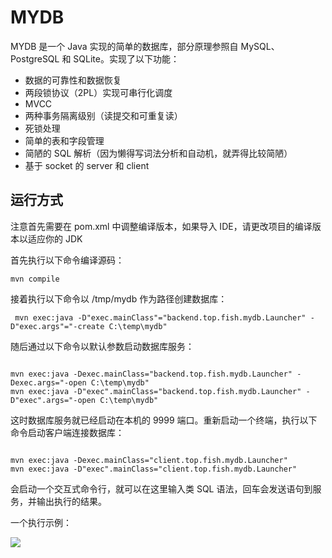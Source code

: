 # MYDB

MYDB 是一个 Java 实现的简单的数据库，部分原理参照自 MySQL、PostgreSQL 和 SQLite。实现了以下功能：

- 数据的可靠性和数据恢复
- 两段锁协议（2PL）实现可串行化调度
- MVCC
- 两种事务隔离级别（读提交和可重复读）
- 死锁处理
- 简单的表和字段管理
- 简陋的 SQL 解析（因为懒得写词法分析和自动机，就弄得比较简陋）
- 基于 socket 的 server 和 client

## 运行方式

注意首先需要在 pom.xml 中调整编译版本，如果导入 IDE，请更改项目的编译版本以适应你的 JDK

首先执行以下命令编译源码：

```shell
mvn compile
```

接着执行以下命令以 /tmp/mydb 作为路径创建数据库：

```shell
 mvn exec:java -D"exec.mainClass"="backend.top.fish.mydb.Launcher" -D"exec.args"="-create C:\temp\mydb"
```

随后通过以下命令以默认参数启动数据库服务：

```shell

mvn exec:java -Dexec.mainClass="backend.top.fish.mydb.Launcher" -Dexec.args="-open C:\temp\mydb"
mvn exec:java -D"exec".mainClass="backend.top.fish.mydb.Launcher" -D"exec".args="-open C:\temp\mydb"
```

这时数据库服务就已经启动在本机的 9999 端口。重新启动一个终端，执行以下命令启动客户端连接数据库：

```shell

mvn exec:java -Dexec.mainClass="client.top.fish.mydb.Launcher"
mvn exec:java -D"exec".mainClass="client.top.fish.mydb.Launcher"
```

会启动一个交互式命令行，就可以在这里输入类 SQL 语法，回车会发送语句到服务，并输出执行的结果。

一个执行示例：

![](https://s3.bmp.ovh/imgs/2021/11/2749906870276904.png)
